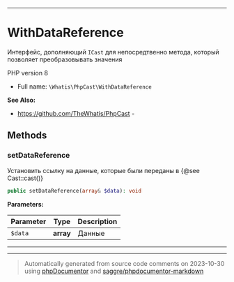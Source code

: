 ***

# WithDataReference

Интерфейс, дополняющий
`ICast` для непосредтвенно
метода, который позволяет
преобразовывать значения

PHP version 8

* Full name: `\Whatis\PhpCast\WithDataReference`

**See Also:**

* https://github.com/TheWhatis/PhpCast - 



## Methods


### setDataReference

Установить ссылку на данные, которые
были переданы в {@see Cast::cast()}

```php
public setDataReference(array& $data): void
```








**Parameters:**

| Parameter | Type | Description |
|-----------|------|-------------|
| `$data` | **array** | Данные |




***


***
> Automatically generated from source code comments on 2023-10-30 using [phpDocumentor](http://www.phpdoc.org/) and [saggre/phpdocumentor-markdown](https://github.com/Saggre/phpDocumentor-markdown)
